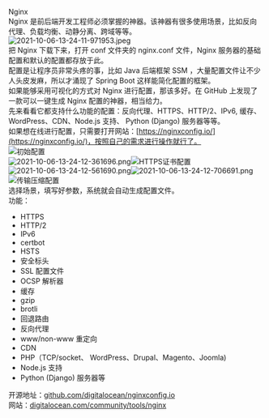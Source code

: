Nginx<br />Nginx 是前后端开发工程师必须掌握的神器。该神器有很多使用场景，比如反向代理、负载均衡、动静分离、跨域等等。<br />![2021-10-06-13-24-11-971953.jpeg](https://cdn.nlark.com/yuque/0/2021/jpeg/396745/1633498067847-a0279578-89bf-4108-a0d2-2f11524cea2d.jpeg#averageHue=%23c3deb4&clientId=ubfe0028f-b769-4&from=ui&id=u7afe0652&originHeight=445&originWidth=794&originalType=binary&ratio=1&rotation=0&showTitle=false&size=23750&status=done&style=none&taskId=u35827d2b-c70f-43c5-984c-a9086f1ffdd&title=)<br />把 Nginx 下载下来，打开 conf 文件夹的 nginx.conf 文件，Nginx 服务器的基础配置和默认的配置都存放于此。<br />配置是让程序员非常头疼的事，比如 Java 后端框架 SSM ，大量配置文件让不少人头皮发麻，所以才涌现了 Spring Boot 这样能简化配置的框架。<br />如果能够采用可视化的方式对 Nginx 进行配置，那该多好。在 GitHub 上发现了一款可以一键生成 Nginx 配置的神器，相当给力。<br />先来看看它都支持什么功能的配置：反向代理、HTTPS、HTTP/2、IPv6, 缓存、WordPress、CDN、Node.js 支持、 Python (Django) 服务器等等。<br />如果想在线进行配置，只需要打开网站：[https://nginxconfig.io/](https://nginxconfig.io/)，按照自己的需求进行操作就行了。<br />![初始配置](https://cdn.nlark.com/yuque/0/2021/png/396745/1621007255193-554d3992-114e-424a-8ace-dd9d29018cbe.png#averageHue=%23fdfdfd&clientId=u5a1a74cb-ba1d-4&from=paste&height=602&id=u6f260aae&originHeight=1805&originWidth=3798&originalType=binary&ratio=1&rotation=0&showTitle=true&size=356653&status=done&style=shadow&taskId=udef4d24d-73fa-48ec-bb56-3b4539dcee8&title=%E5%88%9D%E5%A7%8B%E9%85%8D%E7%BD%AE&width=1266 "初始配置")<br />![2021-10-06-13-24-12-361696.png](https://cdn.nlark.com/yuque/0/2021/png/396745/1633498095201-5ef1252b-5bf2-4b34-89cf-278d98ca0f35.png#averageHue=%23fefefe&clientId=ubfe0028f-b769-4&from=ui&id=uc1a18916&originHeight=341&originWidth=1080&originalType=binary&ratio=1&rotation=0&showTitle=false&size=47743&status=done&style=shadow&taskId=u5e3063ae-4371-4c39-97a2-d8f55543af2&title=)![HTTPS证书配置](https://cdn.nlark.com/yuque/0/2021/png/396745/1633498095271-57eb3be0-c807-4dfa-8882-9adcf64b8728.png#averageHue=%23fefefe&clientId=ubfe0028f-b769-4&from=ui&id=ufbf75b32&originHeight=448&originWidth=1080&originalType=binary&ratio=1&rotation=0&showTitle=true&size=62367&status=done&style=shadow&taskId=u228a8a9d-d0c8-4dfb-a620-91181c6385f&title=HTTPS%E8%AF%81%E4%B9%A6%E9%85%8D%E7%BD%AE "HTTPS证书配置")![2021-10-06-13-24-12-561690.png](https://cdn.nlark.com/yuque/0/2021/png/396745/1633498095291-291ca266-73da-4b51-b8e1-11cdafb3d33f.png#averageHue=%23fefefe&clientId=ubfe0028f-b769-4&from=ui&id=u4b85dea8&originHeight=167&originWidth=1080&originalType=binary&ratio=1&rotation=0&showTitle=false&size=26006&status=done&style=shadow&taskId=udd6bc09e-a32d-4c11-bb8e-c89cfe4ecce&title=)![2021-10-06-13-24-12-706691.png](https://cdn.nlark.com/yuque/0/2021/png/396745/1633498095333-a54ceaa4-3c00-403f-b042-4a99b41ebc9e.png#averageHue=%23fdfdfd&clientId=ubfe0028f-b769-4&from=ui&id=uf014b384&originHeight=519&originWidth=1080&originalType=binary&ratio=1&rotation=0&showTitle=false&size=92726&status=done&style=shadow&taskId=ua2d5f2aa-b109-492f-a068-fdb835c96c1&title=)<br />![传输压缩配置](https://cdn.nlark.com/yuque/0/2022/png/396745/1667740626726-2fa9702c-438d-4c23-af39-294055a15f76.png#averageHue=%23fefefe&clientId=u8e18ce1e-76af-4&from=paste&id=u796091e2&originHeight=406&originWidth=1080&originalType=url&ratio=1&rotation=0&showTitle=true&status=done&style=shadow&taskId=uf6a0e987-6a38-41dd-8945-3673c8a5de1&title=%E4%BC%A0%E8%BE%93%E5%8E%8B%E7%BC%A9%E9%85%8D%E7%BD%AE "传输压缩配置")<br />选择场景，填写好参数，系统就会自动生成配置文件。<br />功能：

- HTTPS
- HTTP/2
- IPv6
- certbot
- HSTS
- 安全标头
- SSL 配置文件
- OCSP 解析器
- 缓存
- gzip
- brotli
- 回退路由
- 反向代理
- www/non-www 重定向
- CDN
- PHP（TCP/socket、 WordPress、Drupal、Magento、Joomla)
- Node.js 支持
- Python (Django) 服务器等

开源地址：[github.com/digitalocean/nginxconfig.io](https://github.com/digitalocean/nginxconfig.io)<br />网站：[digitalocean.com/community/tools/nginx](https://digitalocean.com/community/tools/nginx)
